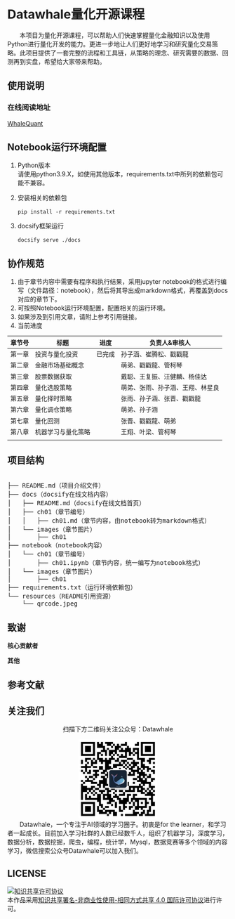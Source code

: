 # Datawhale量化开源课程
&emsp;&emsp;本项目为量化开源课程，可以帮助人们快速掌握量化金融知识以及使用Python进行量化开发的能力。更进一步地让人们更好地学习和研究量化交易策略。此项目提供了一套完整的流程和工具链，从策略的理念、研究需要的数据、回测再到实盘，希望给大家带来帮助。

## 使用说明

### 在线阅读地址
[WhaleQuant](https://2951121599.github.io/WhaleQuant/)

## Notebook运行环境配置
1. Python版本  
   请使用python3.9.X，如使用其他版本，requirements.txt中所列的依赖包可能不兼容。
   
2. 安装相关的依赖包
    ```shell
    pip install -r requirements.txt
    ```

3. docsify框架运行
    ```shell
    docsify serve ./docs
    ```

## 协作规范
1. 由于章节内容中需要有程序和执行结果，采用jupyter notebook的格式进行编写（文件路径：notebook），然后将其导出成markdown格式，再覆盖到docs对应的章节下。
2. 可按照Notebook运行环境配置，配置相关的运行环境。
3. 如果涉及到引用文章，请附上参考引用链接。
4. 当前进度



| 章节号       | 标题                     | 进度   | 负责人&审核人                    |
| ------------ | ------------------------ | ------ | -------------------------------- |
| 第一章       | 投资与量化投资           | 已完成 | 孙子涵、崔腾松、戳戳龍           |
| 第二章       | 金融市场基础概念       |        | 萌弟、戳戳龍、管柯琴             |
| 第三章       | 股票数据获取 |        | 戴聪、王复振、汪健麟、杨佳达     |
| 第四章       | 量化选股策略         |        | 萌弟、张雨、孙子涵、王翔、林星良 |
| 第五章       | 量化择时策略         |        | 张雨、孙子涵、张晋、戳戳龍       |
| 第六章       | 量化调仓策略         |        | 萌弟、孙子涵                     |
| 第七章       | 量化回测             |        | 张晋、戳戳龍、萌弟               |
| 第八章       | 机器学习与量化策略   |        | 王翔、叶梁、管柯琴               |
|              |                          |        |                                  |

## 项目结构
<pre>

├── README.md（项目介绍文件）
├── docs（docsify在线文档内容）
│   ├── README.md（docsify在线文档首页）
│   ├── ch01（章节编号）
│   │   ├── ch01.md（章节内容，由notebook转为markdown格式）
│   └── images（章节图片）
│       ├── ch01
├── notebook（notebook内容）
│   └── ch01（章节编号）
│       ├── ch01.ipynb（章节内容，统一编写为notebook格式）
│   └── images（章节图片）
│       ├── ch01
├── requirements.txt（运行环境依赖包）
└── resources（README引用资源）
    └── qrcode.jpeg
</pre>

## 致谢

**核心贡献者**

**其他**

## 参考文献

## 关注我们

<div align=center>
<p>扫描下方二维码关注公众号：Datawhale</p>
<img src="resources/qrcode.jpeg" width = "180" height = "180">
</div>
&emsp;&emsp;Datawhale，一个专注于AI领域的学习圈子。初衷是for the learner，和学习者一起成长。目前加入学习社群的人数已经数千人，组织了机器学习，深度学习，数据分析，数据挖掘，爬虫，编程，统计学，Mysql，数据竞赛等多个领域的内容学习，微信搜索公众号Datawhale可以加入我们。

## LICENSE
<a rel="license" href="http://creativecommons.org/licenses/by-nc-sa/4.0/"><img alt="知识共享许可协议" style="border-width:0" src="https://img.shields.io/badge/license-CC%20BY--NC--SA%204.0-lightgrey" /></a><br />本作品采用<a rel="license" href="http://creativecommons.org/licenses/by-nc-sa/4.0/">知识共享署名-非商业性使用-相同方式共享 4.0 国际许可协议</a>进行许可。